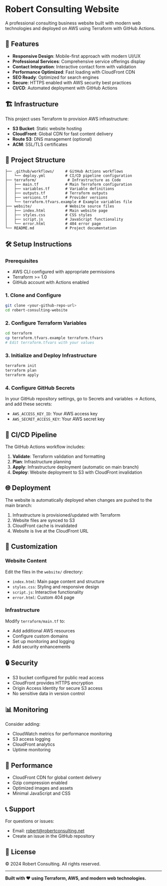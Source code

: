 # Robert Consulting Website

A professional consulting business website built with modern web technologies and deployed on AWS using Terraform with GitHub Actions.

## 🚀 Features

- **Responsive Design**: Mobile-first approach with modern UI/UX
- **Professional Services**: Comprehensive service offerings display
- **Contact Integration**: Interactive contact form with validation
- **Performance Optimized**: Fast loading with CloudFront CDN
- **SEO Ready**: Optimized for search engines
- **Secure**: HTTPS enabled with AWS security best practices
- **CI/CD**: Automated deployment with GitHub Actions

## 🏗️ Infrastructure

This project uses Terraform to provision AWS infrastructure:

- **S3 Bucket**: Static website hosting
- **CloudFront**: Global CDN for fast content delivery
- **Route 53**: DNS management (optional)
- **ACM**: SSL/TLS certificates

## 📁 Project Structure

```
├── .github/workflows/     # GitHub Actions workflows
│   └── deploy.yml         # CI/CD pipeline configuration
├── terraform/              # Infrastructure as Code
│   ├── main.tf            # Main Terraform configuration
│   ├── variables.tf       # Variable definitions
│   ├── outputs.tf         # Terraform outputs
│   ├── versions.tf        # Provider versions
│   └── terraform.tfvars.example # Example variables file
├── website/               # Website source files
│   ├── index.html         # Main website page
│   ├── styles.css         # CSS styles
│   ├── script.js          # JavaScript functionality
│   └── error.html         # 404 error page
└── README.md              # Project documentation
```

## 🛠️ Setup Instructions

### Prerequisites

- AWS CLI configured with appropriate permissions
- Terraform >= 1.0
- GitHub account with Actions enabled

### 1. Clone and Configure

```bash
git clone <your-github-repo-url>
cd robert-consulting-website
```

### 2. Configure Terraform Variables

```bash
cd terraform
cp terraform.tfvars.example terraform.tfvars
# Edit terraform.tfvars with your values
```

### 3. Initialize and Deploy Infrastructure

```bash
terraform init
terraform plan
terraform apply
```

### 4. Configure GitHub Secrets

In your GitHub repository settings, go to Secrets and variables → Actions, and add these secrets:

- `AWS_ACCESS_KEY_ID`: Your AWS access key
- `AWS_SECRET_ACCESS_KEY`: Your AWS secret key

## 🔄 CI/CD Pipeline

The GitHub Actions workflow includes:

1. **Validate**: Terraform validation and formatting
2. **Plan**: Infrastructure planning
3. **Apply**: Infrastructure deployment (automatic on main branch)
4. **Deploy**: Website deployment to S3 with CloudFront invalidation

## 🌐 Deployment

The website is automatically deployed when changes are pushed to the main branch:

1. Infrastructure is provisioned/updated with Terraform
2. Website files are synced to S3
3. CloudFront cache is invalidated
4. Website is live at the CloudFront URL

## 📝 Customization

### Website Content

Edit the files in the `website/` directory:

- `index.html`: Main page content and structure
- `styles.css`: Styling and responsive design
- `script.js`: Interactive functionality
- `error.html`: Custom 404 page

### Infrastructure

Modify `terraform/main.tf` to:

- Add additional AWS resources
- Configure custom domains
- Set up monitoring and logging
- Add security enhancements

## 🔒 Security

- S3 bucket configured for public read access
- CloudFront provides HTTPS encryption
- Origin Access Identity for secure S3 access
- No sensitive data in version control

## 📊 Monitoring

Consider adding:

- CloudWatch metrics for performance monitoring
- S3 access logging
- CloudFront analytics
- Uptime monitoring

## 🚀 Performance

- CloudFront CDN for global content delivery
- Gzip compression enabled
- Optimized images and assets
- Minimal JavaScript and CSS

## 📞 Support

For questions or issues:

- Email: robert@robertconsulting.net
- Create an issue in the GitHub repository

## 📄 License

© 2024 Robert Consulting. All rights reserved.

---

**Built with ❤️ using Terraform, AWS, and modern web technologies.**

